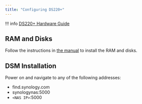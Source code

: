```yaml
---
title: "Configuring DS220+"
---
```


!!! info
    [DS220+ Hardware Guide](https://github.com/JamFox/docs.jamfox.dev/raw/master/docs/content/homelab/attachments/Syno-DS220_Plus-HWGuide.pdf)

## RAM and Disks

Follow the instructions in [the manual](https://github.com/JamFox/docs.jamfox.dev/raw/master/docs/content/homelab/attachments/Syno-DS220_Plus-HWGuide.pdf) to install the RAM and disks.

## DSM Installation

Power on and navigate to any of the following addresses:

- find.synology.com
- synologynas:5000
- `<NAS IP>`:5000
